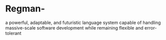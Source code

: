 # Regman-
a powerful, adaptable, and futuristic language system capable of handling massive-scale software development while remaining flexible and error-tolerant
